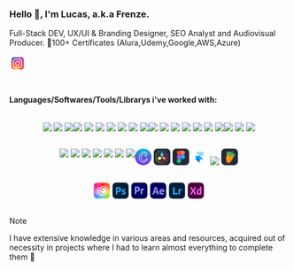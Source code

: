 ### Hello 👋, I'm Lucas, a.k.a Frenze.
Full-Stack DEV,  UX/UI & Branding Designer, SEO Analyst and Audiovisual Producer.
🏅100+ Certificates (Alura,Udemy,Google,AWS,Azure)

  [<img width="30" src="./instagram.svg">](https://www.instagram.com/lucasfrenze/)
  
#
#### Languages/Softwares/Tools/Librarys i've worked with:
<div style="display: flex; flex-wrap: wrap; justify-content: center;">
  
  <!-- Cloud Computing Knowledge -->
  
  [<img width="30" src="https://skillicons.dev/icons?i=aws">](https://aws.amazon.com/)
  [<img width="30" src="https://skillicons.dev/icons?i=gcp">](https://cloud.google.com/)
  [<img width="30" src="https://skillicons.dev/icons?i=azure">](https://azure.microsoft.com/)

  <!-- Languages I know -->
  [<img width="30" src="https://skillicons.dev/icons?i=js">](https://developer.mozilla.org/en-US/docs/Web/JavaScript)
  [<img width="30" src="https://skillicons.dev/icons?i=py">](https://www.python.org/)
  [<img width="30" src="https://skillicons.dev/icons?i=lua">](https://www.lua.org/)
  [<img width="30" src="https://skillicons.dev/icons?i=cs">](https://docs.microsoft.com/en-us/dotnet/csharp/)
  [<img width="30" src="https://skillicons.dev/icons?i=html">](https://developer.mozilla.org/en-US/docs/Web/HTML)
  [<img width="30" src="https://skillicons.dev/icons?i=css">](https://developer.mozilla.org/en-US/docs/Web/CSS)
  [<img width="30" src="https://skillicons.dev/icons?i=svg">](https://developer.mozilla.org/en-US/docs/Web/SVG)

  <!-- Libraries/Frameworks -->
  [<img width="30" src="https://skillicons.dev/icons?i=express">](https://expressjs.com/)
  [<img width="30" src="https://skillicons.dev/icons?i=jquery">](https://jquery.com/)
  [<img width="30" src="https://skillicons.dev/icons?i=react">](https://reactjs.org/)
  [<img width="30" src="https://skillicons.dev/icons?i=nextjs">](https://nextjs.org/)
  [<img width="30" src="https://skillicons.dev/icons?i=electron">](https://www.electronjs.org/)
  [<img width="30" src="https://skillicons.dev/icons?i=sqlite">](https://www.sqlite.org/)
  [<img width="30" src="https://skillicons.dev/icons?i=mysql">](https://www.mysql.com/)

  <!-- IDE -->
  [<img width="30" src="https://skillicons.dev/icons?i=vscode">](https://code.visualstudio.com/)
  [<img width="30" src="https://skillicons.dev/icons?i=codepen">](https://codepen.io/)
  [<img width="30" src="https://skillicons.dev/icons?i=codepen">](https://codepen.io/)

  <!-- Platforms/Softwares -->
  [<img width="30" src="https://skillicons.dev/icons?i=mongodb">](https://www.mongodb.com/)
  [<img width="30" src="https://skillicons.dev/icons?i=firebase">](https://firebase.google.com/)
  [<img width="30" src="https://skillicons.dev/icons?i=cloudflare">](https://www.cloudflare.com/)
  [<img width="30" src="https://skillicons.dev/icons?i=docker">](https://www.docker.com/)
  [<img width="30" src="https://skillicons.dev/icons?i=heroku">](https://www.heroku.com/)
  [<img width="30" src="https://skillicons.dev/icons?i=nginx">](https://www.nginx.com/)
  [<img width="30" src="https://skillicons.dev/icons?i=wordpress">](https://wordpress.org/)

  <!-- Visual/Audio Design Tools & Softwares -->

  [<img width="30" src="./canva.svg">](https://www.canva.com/)
  [<img width="30" src="./davinci.svg">](https://www.blackmagicdesign.com/products/davinciresolve/)
  [<img width="30" src="./figma.svg">](https://www.figma.com/)
  [<img width="30" src="./framer.svg">](https://www.framer.com/)
  [<img width="30" src="./spline.svg">](https://www.spline.design/)
  [<img width="30" src="./flstudio.svg">](https://www.image-line.com/)

  <!-- Visual/Audio Design Tools & Softwares -->

  [<img width="30" src="./adobe1.svg">](https://creativecloud.adobe.com/)
  [<img width="30" src="./adobe2.svg">](https://www.adobe.com/products/photoshop.html)
  [<img width="30" src="./adobe3.svg">](https://www.adobe.com/products/premiere.html)
  [<img width="30" src="./adobe4.svg">](https://www.adobe.com/products/aftereffects.html)
  [<img width="30" src="./adobe5.svg">](https://www.adobe.com/products/photoshop-lightroom.html)
  [<img width="30" src="./adobe6.svg">](https://www.adobe.com/products/xd.html)
</div>

> [!NOTE]
> I have extensive knowledge in various areas and resources, acquired out of necessity in projects where I had to learn almost everything to complete them 💪
#
